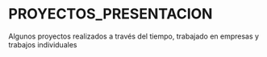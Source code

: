 # PROYECTOS_PRESENTACION
Algunos proyectos realizados a través del tiempo, trabajado en empresas y trabajos individuales 
